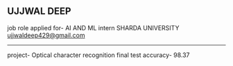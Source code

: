 ## UJJWAL DEEP
job role applied for- AI AND ML intern
SHARDA  UNIVERSITY
ujjwaldeep429@gmail.com
________________________________________________________
project- Optical character recognition
final test accuracy- 98.37 
